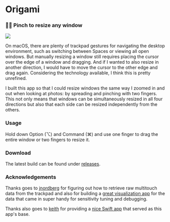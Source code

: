 # Origami

### 👩‍💻 Pinch to resize any window
![](https://github.com/kentywang/Origami/blob/master/demo.gif)

On macOS, there are plenty of trackpad gestures for navigating the desktop environment, such as switching between Spaces or viewing all open windows. But manually resizing a window still requires placing the cursor over the edge of a window and dragging. And if I wanted to also resize in another direction, I would have to move the cursor to the other edge and drag again. Considering the technology available, I think this is pretty unrefined.

I built this app so that I could resize windows the same way I zoomed in and out when looking at photos: by spreading and pinching with two fingers. This not only means that windows can be simultaneously resized in all four directions but also that each side can be resized independently from the others.

### Usage
Hold down Option (⌥) and Command (⌘) and use one finger to drag the entire window or two fingers to resize it.

### Download
The latest build can be found under [releases](https://github.com/kentywang/Origami/releases/).

### Acknowledgements
Thanks goes to [jnordberg](https://github.com/jnordberg) for figuring out how to retrieve raw multitouch data from the trackpad and also for building a [great visualization app](https://github.com/jnordberg/FingerMgmt) for the data that came in super handy for sensitivity tuning and debugging.

Thanks also goes to [keith](https://github.com/keith) for providing a [nice Swift app](https://github.com/keith/ModMove) that served as this app's base. 
